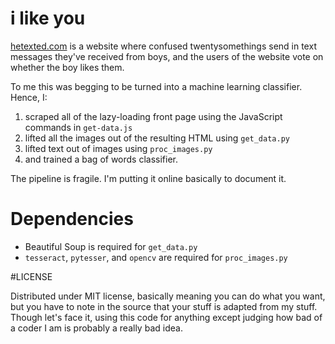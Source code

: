 # i like you

[hetexted.com](http://www.hetexted.com) is a website where confused twentysomethings send in text messages they've received from boys, and the users of the website vote on whether the boy likes them.

To me this was begging to be turned into a machine learning classifier. Hence, I:

1. scraped all of the lazy-loading front page using the JavaScript commands in `get-data.js`
2. lifted all the images out of the resulting HTML using `get_data.py`
3. lifted text out of images using `proc_images.py`
4. and trained a bag of words classifier.

The pipeline is fragile. I'm putting it online basically to document it.

# Dependencies

* Beautiful Soup is required for `get_data.py`
* `tesseract`, `pytesser`, and `opencv` are required for `proc_images.py`

#LICENSE

Distributed under MIT license, basically meaning you can do what you want, but you have to note in the source that your stuff is adapted from my stuff. Though let's face it, using this code for anything except judging how bad of a coder I am is probably a really bad idea.